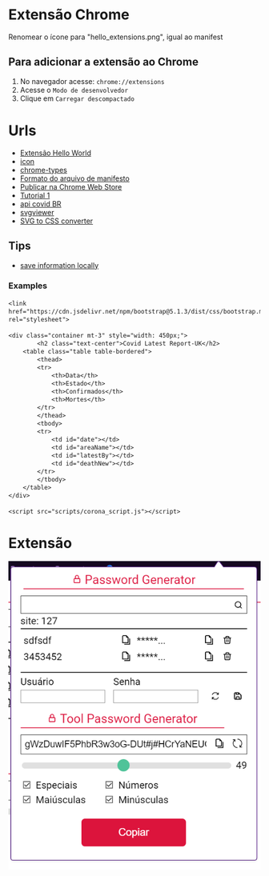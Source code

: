# Extensão Chrome

Renomear o ícone para "hello_extensions.png", igual ao manifest

## Para adicionar a extensão ao Chrome

1. No navegador acesse: `chrome://extensions`
2. Acesse o `Modo de desenvolvedor`
3. Clique em `Carregar descompactado`

# Urls

- [Extensão Hello World](https://developer.chrome.com/docs/extensions/get-started/tutorial/hello-world?hl=pt-br)
- [icon](https://storage.googleapis.com/web-dev-uploads/image/WlD8wC6g8khYWPJUsQceQkhXSlv1/gmKIT88Ha1z8VBMJFOOH.png)
- [chrome-types](https://www.npmjs.com/package/chrome-types)
- [Formato do arquivo de manifesto](https://developer.chrome.com/docs/extensions/reference/manifest?hl=pt-br)
- [Publicar na Chrome Web Store](https://developer.chrome.com/docs/webstore/publish?hl=pt-br)
- [Tutorial 1](https://www.freecodecamp.org/news/building-chrome-extension/)
- [api covid BR](https://covid19-brazil-api-docs.vercel.app)
- [svgviewer](https://www.svgviewer.dev)
- [SVG to CSS converter](https://www.svgbackgrounds.com/tools/svg-to-css/)

## Tips

- [save information locally](https://stackoverflow.com/questions/5364062/how-can-i-save-information-locally-in-my-chrome-extension)


### Examples

```
<link href="https://cdn.jsdelivr.net/npm/bootstrap@5.1.3/dist/css/bootstrap.min.css" rel="stylesheet">

<div class="container mt-3" style="width: 450px;">
        <h2 class="text-center">Covid Latest Report-UK</h2>
    <table class="table table-bordered">
        <thead>
        <tr>
            <th>Data</th>
            <th>Estado</th>
            <th>Confirmados</th>
            <th>Mortes</th>
        </tr>
        </thead>
        <tbody>
        <tr>
            <td id="date"></td>
            <td id="areaName"></td>
            <td id="latestBy"></td>
            <td id="deathNew"></td>
        </tr>
        </tbody>
    </table>
</div>

<script src="scripts/corona_script.js"></script>
```

# Extensão

<img src="..\assets\extensao_chrome.png" alt="Password Generator">